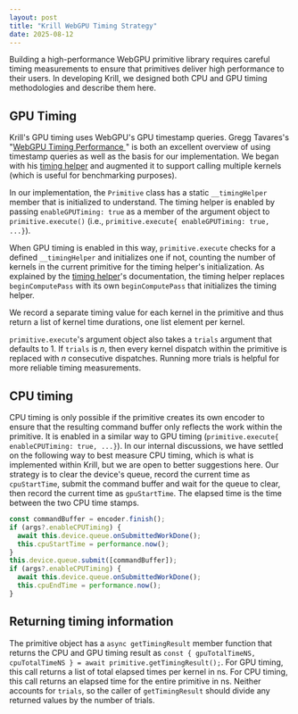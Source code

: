 ```yaml
---
layout: post
title: "Krill WebGPU Timing Strategy"
date: 2025-08-12
---
```


Building a high-performance WebGPU primitive library requires careful timing measurements to ensure that primitives deliver high performance to their users. In developing Krill, we designed both CPU and GPU timing methodologies and describe them here.

## GPU Timing

Krill's GPU timing uses WebGPU's GPU timestamp queries. Gregg Tavares's "[WebGPU Timing Performance
](https://webgpufundamentals.org/webgpu/lessons/webgpu-timing.html)" is both an excellent overview of using timestamp queries as well as the basis for our implementation. We began with his [timing helper](https://webgpufundamentals.org/webgpu/lessons/webgpu-timing.html#a-timing-helper) and augmented it to support calling multiple kernels (which is useful for benchmarking purposes).

In our implementation, the `Primitive` class has a static `__timingHelper` member that is initialized to understand. The timing helper is enabled by passing `enableGPUTiming: true` as a member of the argument object to `primitive.execute()` (i.e., `primitive.execute{ enableGPUTiming: true, ...}`).

When GPU timing is enabled in this way, `primitive.execute` checks for a defined `__timingHelper` and initializes one if not, counting the number of kernels in the current primitive for the timing helper's initialization. As explained by the [timing helper](https://webgpufundamentals.org/webgpu/lessons/webgpu-timing.html#a-timing-helper)'s documentation, the timing helper replaces `beginComputePass` with its own `beginComputePass` that initializes the timing helper.

We record a separate timing value for each kernel in the primitive and thus return a list of kernel time durations, one list element per kernel.

`primitive.execute`'s argument object also takes a `trials` argument that defaults to 1. If `trials` is _n_, then every kernel dispatch within the primitive is replaced with _n_ consecutive dispatches. Running more trials is helpful for more reliable timing measurements.

## CPU timing

CPU timing is only possible if the primitive creates its own encoder to ensure that the resulting command buffer only reflects the work within the primitive. It is enabled in a similar way to GPU timing (`primitive.execute{ enableCPUTiming: true, ...}`). In our internal discussions, we have settled on the following way to best measure CPU timing, which is what is implemented within Krill, but we are open to better suggestions here. Our strategy is to clear the device's queue, record the current time as `cpuStartTime`, submit the command buffer and wait for the queue to clear, then record the current time as `gpuStartTime`. The elapsed time is the time between the two CPU time stamps.

```js
const commandBuffer = encoder.finish();
if (args?.enableCPUTiming) {
  await this.device.queue.onSubmittedWorkDone();
  this.cpuStartTime = performance.now();
}
this.device.queue.submit([commandBuffer]);
if (args?.enableCPUTiming) {
  await this.device.queue.onSubmittedWorkDone();
  this.cpuEndTime = performance.now();
}
```

## Returning timing information

The primitive object has a `async getTimingResult` member function that returns the CPU and GPU timing result as `const { gpuTotalTimeNS, cpuTotalTimeNS } = await primitive.getTimingResult();`. For GPU timing, this call returns a list of total elapsed times per kernel in ns. For CPU timing, this call returns an elapsed time for the entire primitive in ns. Neither accounts for `trials`, so the caller of `getTimingResult` should divide any returned values by the number of trials.
